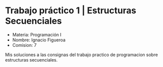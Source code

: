 # Trabajo práctico 1 | Estructuras Secuenciales

- Materia: Programación I
- Nombre: Ignacio Figueroa
- Comision: 7

Mis soluciones a las consignas del trabajo practico de programacion sobre estructuras secuenciales.
